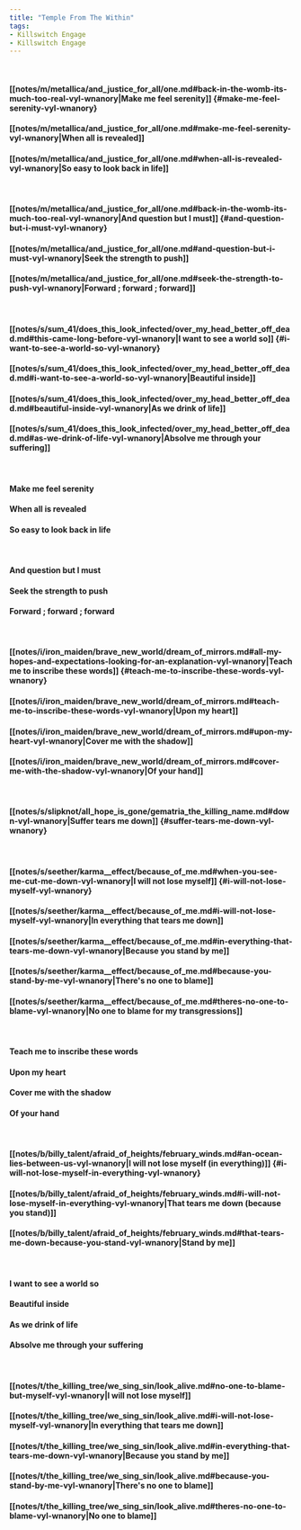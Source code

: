 ```yaml
---
title: "Temple From The Within"
tags:
- Killswitch Engage
- Killswitch Engage
---
```

&nbsp;
#### [[notes/m/metallica/and_justice_for_all/one.md#back-in-the-womb-its-much-too-real-vyl-wnanory|Make me feel serenity]] {#make-me-feel-serenity-vyl-wnanory}
#### [[notes/m/metallica/and_justice_for_all/one.md#make-me-feel-serenity-vyl-wnanory|When all is revealed]]
#### [[notes/m/metallica/and_justice_for_all/one.md#when-all-is-revealed-vyl-wnanory|So easy to look back in life]]
&nbsp;
#### [[notes/m/metallica/and_justice_for_all/one.md#back-in-the-womb-its-much-too-real-vyl-wnanory|And question but I must]] {#and-question-but-i-must-vyl-wnanory}
#### [[notes/m/metallica/and_justice_for_all/one.md#and-question-but-i-must-vyl-wnanory|Seek the strength to push]]
#### [[notes/m/metallica/and_justice_for_all/one.md#seek-the-strength-to-push-vyl-wnanory|Forward ; forward ; forward]]
&nbsp;
#### [[notes/s/sum_41/does_this_look_infected/over_my_head_better_off_dead.md#this-came-long-before-vyl-wnanory|I want to see a world so]] {#i-want-to-see-a-world-so-vyl-wnanory}
#### [[notes/s/sum_41/does_this_look_infected/over_my_head_better_off_dead.md#i-want-to-see-a-world-so-vyl-wnanory|Beautiful inside]]
#### [[notes/s/sum_41/does_this_look_infected/over_my_head_better_off_dead.md#beautiful-inside-vyl-wnanory|As we drink of life]]
#### [[notes/s/sum_41/does_this_look_infected/over_my_head_better_off_dead.md#as-we-drink-of-life-vyl-wnanory|Absolve me through your suffering]]
&nbsp;
#### Make me feel serenity
#### When all is revealed
#### So easy to look back in life
&nbsp;
#### And question but I must
#### Seek the strength to push
#### Forward ; forward ; forward
&nbsp;
#### [[notes/i/iron_maiden/brave_new_world/dream_of_mirrors.md#all-my-hopes-and-expectations-looking-for-an-explanation-vyl-wnanory|Teach me to inscribe these words]] {#teach-me-to-inscribe-these-words-vyl-wnanory}
#### [[notes/i/iron_maiden/brave_new_world/dream_of_mirrors.md#teach-me-to-inscribe-these-words-vyl-wnanory|Upon my heart]]
#### [[notes/i/iron_maiden/brave_new_world/dream_of_mirrors.md#upon-my-heart-vyl-wnanory|Cover me with the shadow]]
#### [[notes/i/iron_maiden/brave_new_world/dream_of_mirrors.md#cover-me-with-the-shadow-vyl-wnanory|Of your hand]]
&nbsp;
#### [[notes/s/slipknot/all_hope_is_gone/gematria_the_killing_name.md#down-vyl-wnanory|Suffer tears me down]] {#suffer-tears-me-down-vyl-wnanory}
&nbsp;
#### [[notes/s/seether/karma__effect/because_of_me.md#when-you-see-me-cut-me-down-vyl-wnanory|I will not lose myself]] {#i-will-not-lose-myself-vyl-wnanory}
#### [[notes/s/seether/karma__effect/because_of_me.md#i-will-not-lose-myself-vyl-wnanory|In everything that tears me down]]
#### [[notes/s/seether/karma__effect/because_of_me.md#in-everything-that-tears-me-down-vyl-wnanory|Because you stand by me]]
#### [[notes/s/seether/karma__effect/because_of_me.md#because-you-stand-by-me-vyl-wnanory|There's no one to blame]]
#### [[notes/s/seether/karma__effect/because_of_me.md#theres-no-one-to-blame-vyl-wnanory|No one to blame for my transgressions]]
&nbsp;
#### Teach me to inscribe these words
#### Upon my heart
#### Cover me with the shadow
#### Of your hand
&nbsp;
#### [[notes/b/billy_talent/afraid_of_heights/february_winds.md#an-ocean-lies-between-us-vyl-wnanory|I will not lose myself (in everything)]] {#i-will-not-lose-myself-in-everything-vyl-wnanory}
#### [[notes/b/billy_talent/afraid_of_heights/february_winds.md#i-will-not-lose-myself-in-everything-vyl-wnanory|That tears me down (because you stand)]]
#### [[notes/b/billy_talent/afraid_of_heights/february_winds.md#that-tears-me-down-because-you-stand-vyl-wnanory|Stand by me]]
&nbsp;
#### I want to see a world so
#### Beautiful inside
#### As we drink of life
#### Absolve me through your suffering
&nbsp;
#### [[notes/t/the_killing_tree/we_sing_sin/look_alive.md#no-one-to-blame-but-myself-vyl-wnanory|I will not lose myself]]
#### [[notes/t/the_killing_tree/we_sing_sin/look_alive.md#i-will-not-lose-myself-vyl-wnanory|In everything that tears me down]]
#### [[notes/t/the_killing_tree/we_sing_sin/look_alive.md#in-everything-that-tears-me-down-vyl-wnanory|Because you stand by me]]
#### [[notes/t/the_killing_tree/we_sing_sin/look_alive.md#because-you-stand-by-me-vyl-wnanory|There's no one to blame]]
#### [[notes/t/the_killing_tree/we_sing_sin/look_alive.md#theres-no-one-to-blame-vyl-wnanory|No one to blame]]
